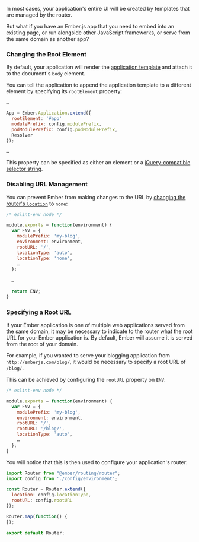 In most cases, your application's entire UI will be created by templates
that are managed by the router.

But what if you have an Ember.js app that you need to embed into an
existing page, or run alongside other JavaScript frameworks, or serve from the
same domain as another app?

### Changing the Root Element

By default, your application will render the [application template](../routing/defining-your-routes/#toc_the-application-route)
and attach it to the document's `body` element.

You can tell the application to append the application template to a
different element by specifying its `rootElement` property:

```javascript {data-filename=app/app.js data-diff="+4"}
…

App = Ember.Application.extend({
  rootElement: '#app'
  modulePrefix: config.modulePrefix,
  podModulePrefix: config.podModulePrefix,
  Resolver
});

…
```

This property can be specified as either an element or a
[jQuery-compatible selector
string](http://api.jquery.com/category/selectors/).

### Disabling URL Management

You can prevent Ember from making changes to the URL by [changing the
router's `location`](specifying-url-type) to
`none`:

```javascript {data-filename=config/environment.js data-diff="-8,+9"}
/* eslint-env node */

module.exports = function(environment) {
  var ENV = {
    modulePrefix: 'my-blog',
    environment: environment,
    rootURL: '/',
    locationType: 'auto',
    locationType: 'none',
    …
  };
  
  …
  
  return ENV;
}
```

### Specifying a Root URL

If your Ember application is one of multiple web applications served from the same domain, it may be necessary to indicate to the router what the root URL for your Ember application is. By default, Ember will assume it is served from the root of your domain.

For example, if you wanted to serve your blogging application from `http://emberjs.com/blog/`, it would be necessary to specify a root URL of `/blog/`.

This can be achieved by configuring the `rootURL` property on `ENV`:

```javascript {data-filename=config/environment.js data-diff="-7,+8"}
/* eslint-env node */

module.exports = function(environment) {
  var ENV = {
    modulePrefix: 'my-blog',
    environment: environment,
    rootURL: '/',
    rootURL: '/blog/',
    locationType: 'auto',
    …
  };
}
```

You will notice that this is then used to configure your application's router:

```javascript {data-filename=app/router.js}
import Router from "@ember/routing/router";
import config from './config/environment';

const Router = Router.extend({
  location: config.locationType,
  rootURL: config.rootURL
});

Router.map(function() {
});

export default Router;
```
